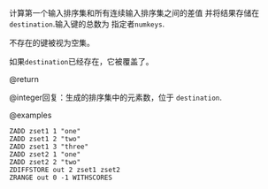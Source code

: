 计算第一个输入排序集和所有连续输入排序集之间的差值
并将结果存储在`destination`.输入键的总数为
指定者`numkeys`.

不存在的键被视为空集。

如果`destination`已经存在，它被覆盖了。

@return

@integer回复：生成的排序集中的元素数，位于
`destination`.

@examples

```cli
ZADD zset1 1 "one"
ZADD zset1 2 "two"
ZADD zset1 3 "three"
ZADD zset2 1 "one"
ZADD zset2 2 "two"
ZDIFFSTORE out 2 zset1 zset2
ZRANGE out 0 -1 WITHSCORES
```
